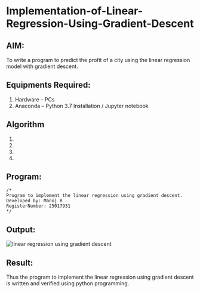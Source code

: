 # Implementation-of-Linear-Regression-Using-Gradient-Descent

## AIM:
To write a program to predict the profit of a city using the linear regression model with gradient descent.

## Equipments Required:
1. Hardware – PCs
2. Anaconda – Python 3.7 Installation / Jupyter notebook

## Algorithm
1. 
2. 
3. 
4. 

## Program:
```
/*
Program to implement the linear regression using gradient descent.
Developed by: Manoj R
RegisterNumber: 25017931 
*/
```

## Output:
![linear regression using gradient descent](sam.png)


## Result:
Thus the program to implement the linear regression using gradient descent is written and verified using python programming.

